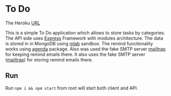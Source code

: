 # To Do

The Heroku [URL](https://todo-test-task-client.herokuapp.com/)

This is a simple To Do application which allows to store tasks by categories.
The API side uses [Express](http://expressjs.com/) Framework with modules architecture.
The data is stored in in MongoDB using [mlab](https://mlab.com/) sandbox.
The remind functionality works using [agenda](https://www.npmjs.com/package/agenda) package. 
Also was used the fake SMTP server [mailtrap](https://mailtrap.io/) for keeping remind emails there.
It also uses the fake SMTP server ([mailtrap](https://mailtrap.io/)) for storing remind emails there.

## Run

Run `npm i && npm start` from root will start both client and API.
